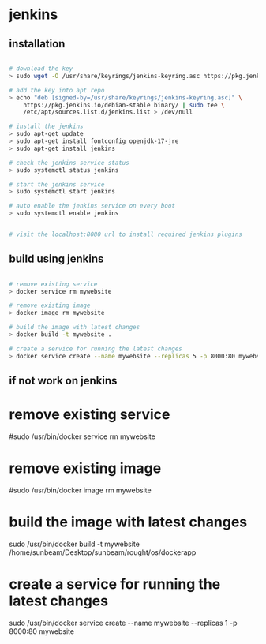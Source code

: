 # jenkins

## installation

```bash

# download the key
> sudo wget -O /usr/share/keyrings/jenkins-keyring.asc https://pkg.jenkins.io/debian-stable/jenkins.io-2023.key

# add the key into apt repo
> echo "deb [signed-by=/usr/share/keyrings/jenkins-keyring.asc]" \
    https://pkg.jenkins.io/debian-stable binary/ | sudo tee \
    /etc/apt/sources.list.d/jenkins.list > /dev/null

# install the jenkins
> sudo apt-get update
> sudo apt-get install fontconfig openjdk-17-jre
> sudo apt-get install jenkins

# check the jenkins service status
> sudo systemctl status jenkins

# start the jenkins service
> sudo systemctl start jenkins

# auto enable the jenkins service on every boot
> sudo systemctl enable jenkins


# visit the localhost:8080 url to install required jenkins plugins

```

## build using jenkins

```bash

# remove existing service
> docker service rm mywebsite

# remove existing image
> docker image rm mywebsite

# build the image with latest changes
> docker build -t mywebsite .

# create a service for running the latest changes
> docker service create --name mywebsite --replicas 5 -p 8000:80 mywebsite

```


## if not work on jenkins
# remove existing service
#sudo /usr/bin/docker service rm mywebsite

# remove existing image
#sudo /usr/bin/docker image rm mywebsite

# build the image with latest changes
sudo /usr/bin/docker build -t mywebsite /home/sunbeam/Desktop/sunbeam/rought/os/dockerapp

# create a service for running the latest changes
sudo /usr/bin/docker service create --name mywebsite --replicas 1 -p 8000:80 mywebsite
